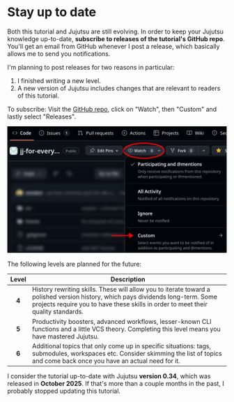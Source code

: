# Stay up to date

Both this tutorial and Jujutsu are still evolving.
In order to keep your Jujutsu knowledge up-to-date, **subscribe to releases of the tutorial's GitHub repo**.
You'll get an email from GitHub whenever I post a release, which basically allows me to send you notifications.

I'm planning to post releases for two reasons in particular:

1. I finished writing a new level.
1. A new version of Jujutsu includes changes that are relevant to readers of this tutorial.

To subscribe: Visit the [GitHub repo](https://github.com/jj-for-everyone/jj-for-everyone.github.io), click on "Watch", then "Custom" and lastly select "Releases".

![screenshot of how to subscribe to release announcements](./watch_releases.png)

The following levels are planned for the future:

| Level | Description |
| :-: | --- |
| **4** | History rewriting skills. These will allow you to iterate toward a polished version history, which pays dividends long-term. Some projects require you to have these skills in order to meet their quality standards. |
| **5** | Productivity boosters, advanced workflows, lesser-known CLI functions and a little VCS theory. Completing this level means you have mastered Jujutsu. |
| **6** | Additional topics that only come up in specific situations: tags, submodules, workspaces etc. Consider skimming the list of topics and come back once you have an actual need for it. |

I consider the tutorial up-to-date with Jujutsu **version 0.34**, which was released in **October 2025**.
If that's more than a couple months in the past, I probably stopped updating this tutorial.
